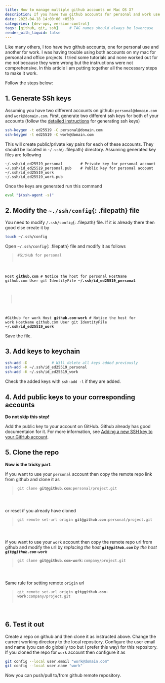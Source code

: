 ```yaml
---
title: How to manage multiple github accounts on Mac OS X?
description: If you have two github accounts for personal and work use then you might have some issues using both accounts on same Mac. If this is the case then this article will help you to setup both accounts on your Mac. 
date: 2023-04-18 14:00:00 +0530
categories: [dev-ops, version-control]
tags: [github, git, ssh]     # TAG names should always be lowercase
render_with_liquid: false
---
```


Like many others, I too have two github accounts, one for personal use and another for work. I was having trouble using both accounts on my mac for personal and office projects. I tried some tutorials and none worked out for me not because they were wrong but the instructions were not comprehensive. In this article I am putting together all the necessary steps to make it work.
 

Follow the steps below:  

## 1. Generate SSh keys
Assuming you have two different accounts on github: `personal@domain.com` and `work@domain.com`. First, generate two different ssh keys for both of your accounts (follow the [detailed instructions](https://docs.github.com/en/authentication/connecting-to-github-with-ssh/generating-a-new-ssh-key-and-adding-it-to-the-ssh-agent) for generating ssh keys)


```bash
ssh-keygen -t ed25519 -C personal@domain.com
ssh-keygen -t ed25519 -C work@domain.com
```

    
This will create public/private key pairs for each of these accounts. They should be located in `~/.ssh`{: .filepath} directory. Assuming generated key files are following

```
~/.ssh/id_ed25519_personal        # Private key for personal account
~/.ssh/id_ed25519_personal.pub    # Public key for personal account
~/.ssh/id_ed25519_work
~/.ssh/id_ed25519_work.pub
```

Once the keys are generated run this command   

```bash
eval "$(ssh-agent -s)"
```

## 2. Modify the `~./ssh/config`{: .filepath} file
You need to modify `/.ssh/config`{: .filepath} file. If it is already there then good else create it by   
```bash
touch ~/.ssh/config
```  

Open `~/.ssh/config`{: .filepath} file and modify it as follows

> <pre><code>#GitHub for personal
Host <b>github.com</b>                    # Notice the host for personal
  HostName github.com
  User git
  IdentityFile <b>~/.ssh/id_ed25519_personal</b>
>
#Github for work
Host <b>github.com-work</b>               # Notice the host for work 
  HostName github.com
  User git
  IdentityFile <b>~/.ssh/id_ed25519_work</b>
</code></pre>

Save the file.
  
## 3. Add keys to keychain
 
```bash
ssh-add -D           # Will delete all keys added previously
ssh-add -K ~/.ssh/id_ed25519_personal
ssh-add -K ~/.ssh/id_ed25519_work
```
     
Check the added keys with `ssh-add -l` if they are added. 

## 4. Add public keys to your corresponding accounts
**Do not skip this step!** 

Add the public key to your account on GitHub. Github already has good documentaion for it. For more information, see [Adding a new SSH key to your GitHub account](https://docs.github.com/en/github/authenticating-to-github/adding-a-new-ssh-key-to-your-github-account).

## 5. Clone the repo
**Now is the tricky part**.  

If you want to use your `personal` account then copy the remote repo link from github and clone it as
 
> <pre><code>git clone <b>git@github.com</b>:personal/project.git
</code></pre>

or reset if you already have cloned 

> <pre><code>git remote set-url origin <b>git@github.com</b>:personal/project.git
</code></pre>
    
     
if you want to use your `work` account then copy the remote repo url from github and modify the url by *replacing the host **`git@github.com`** by the host **`git@github.com-work`***
  
> <pre><code>git clone <b>git@github.com-work</b>:company/project.git
</code></pre>

Same rule for setting remote `origin` url

> <pre><code>git remote set-url origin <b>git@github.com-work</b>:company/project.git
</code></pre>
    
## 6. Test it out
Create a repo on github and then clone it as instructed above. Change the current working directory to the local repository. Configure the user email and name (you can do globally too but I prefer this way) for this repository.  
If you cloned the repo for `work` account then configure it as

```bash
git config --local user.email "work@domain.com"
git config --local user.name "work"
```
Now you can push/pull to/from github remote repository.
